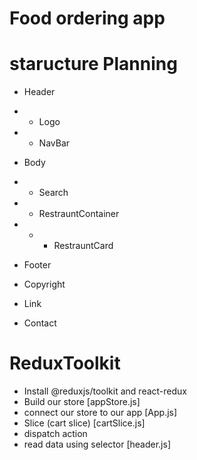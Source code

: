 # Food ordering app

# staructure Planning
- Header
- - Logo
- - NavBar

- Body
- - Search
- - RestrauntContainer
- - - RestrauntCard

- Footer
- Copyright
- Link
- Contact


# ReduxToolkit
- Install @reduxjs/toolkit and react-redux
- Build our store [appStore.js]
- connect our store to our app [App.js]
- Slice (cart slice) [cartSlice.js]
- dispatch action
- read data using selector [header.js]